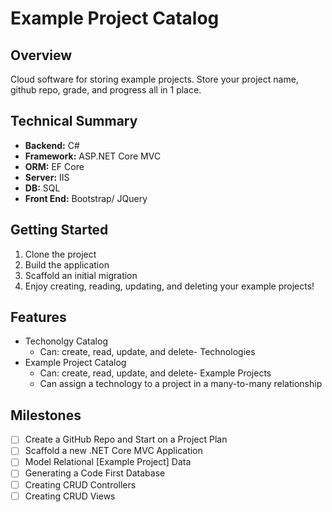 # Example Project Catalog

## Overview
Cloud software for storing example projects. Store your project name, github repo, grade, and progress all in 1 place.

## Technical Summary

-  **Backend:** C# 
-  **Framework:** ASP.NET Core MVC
-  **ORM:** EF Core
-  **Server:** IIS
-  **DB:** SQL
-  **Front End:** Bootstrap/ JQuery

## Getting Started

1. Clone the project
2. Build the application
3. Scaffold an initial migration
4. Enjoy creating, reading, updating, and deleting your example projects!

## Features

-  Techonolgy Catalog
   - Can: create, read, update, and delete- Technologies
-  Example Project Catalog
   - Can: create, read, update, and delete- Example Projects
   - Can assign a technology to a project in a many-to-many relationship


## Milestones

- [ ] Create a GitHub Repo and Start on a Project Plan
- [ ] Scaffold a new .NET Core MVC Application
- [ ] Model Relational [Example Project] Data
- [ ] Generating a Code First Database
- [ ] Creating CRUD Controllers
- [ ] Creating CRUD Views